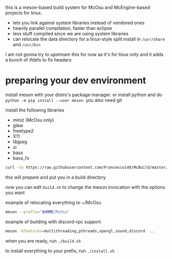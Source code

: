 this is a meson-based build system for McOsu and McEngine-based projects for linux.

* lets you link against system libraries instead of vendored ones
* heavily parallel compilation, faster than eclipse
* less stuff compiled since we are using system libraries
* can relocate the data directory for a linux-style split install in `/usr/share` and `/usr/bin`

I am not gonna try to upstream this for now as it's for linux only and it adds a bunch of ifdefs
to fix headers

# preparing your dev environment
install meson with your distro's package manager. or install python and do
`python -m pip install --user meson`. you also need git

install the following libraries

* miniz (McOsu only)
* glew
* freetype2
* X11
* libjpeg
* xi
* bass
* bass\_fx


```sh
curl -Ss https://raw.githubusercontent.com/Francesco149/McBuild/master/prepare.sh | sh
```

this will prepare and put you in a build directory

now you can edit `build.sh` to change the meson invocation with the options you want

example of relocating everything to ~/McOsu

```sh
meson --prefix="$HOME/McOsu"
```

example of building with discord-rpc support

```sh
meson -Dfeatures=multithreading,pthreads,opengl,sound,discord  ..
```

when you are ready, run `./build.sh`

to install everything to your prefix, run `./install.sh`
